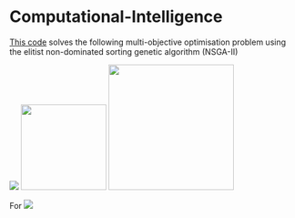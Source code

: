 # Computational-Intelligence

<a href="https://github.com/TomMakesThings/Computational-Intelligence/tree/main/Genetic%20Algorithm">This code</a> solves the following multi-objective optimisation problem using the elitist non-dominated sorting genetic algorithm (NSGA-II)

<img src="https://render.githubusercontent.com/render/math?math=min\{f_{1}, f_{2}\}">

<img width=150 src="https://render.githubusercontent.com/render/math?math=f_{1} = \frac{(\frac{x_{1}}{2})^2 + (\frac{x_{2}}{4})^2 + (x_{3})^2}{3}">
<img width=220 src="https://render.githubusercontent.com/render/math?math=f_{2} = \frac{(\frac{x_{1}}{2} - 1)^2 + (\frac{x_{2}}{4} - 1)^2 + (x_{3} - 1)^2}{3}">

For <img src="https://render.githubusercontent.com/render/math?math=-4.0 \le x_{1}, x_{2}, x_{3} \le 4.0">

<br>
